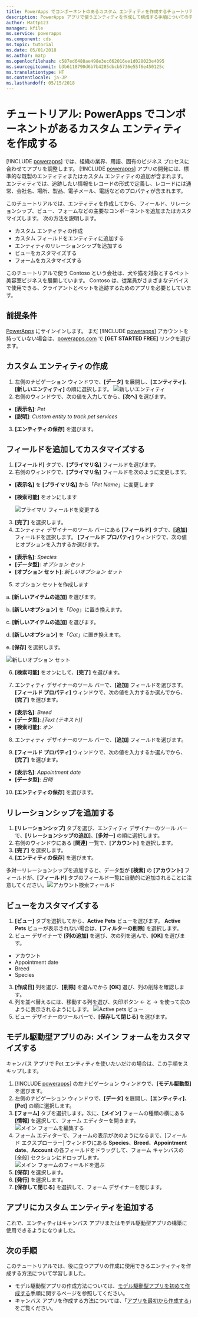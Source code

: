 ```yaml
---
title: PowerApps でコンポーネントのあるカスタム エンティティを作成するチュートリアル | Microsoft Docs
description: PowerApps アプリで使うエンティティを作成して構成する手順についてのチュートリアルです。
author: Mattp123
manager: kfile
ms.service: powerapps
ms.component: cds
ms.topic: tutorial
ms.date: 05/01/2018
ms.author: matp
ms.openlocfilehash: c587ed6488ae498e3ec662016ee1d028023e4095
ms.sourcegitcommit: b3b6118790d6b7b4285dbcb5736e55f6e450125c
ms.translationtype: HT
ms.contentlocale: ja-JP
ms.lasthandoff: 05/15/2018
---
```

# <a name="tutorial-create-a-custom-entity-that-has-components-in-powerapps"></a>チュートリアル: PowerApps でコンポーネントがあるカスタム エンティティを作成する

[!INCLUDE [powerapps](../../includes/powerapps.md)] では、組織の業界、用語、固有のビジネス プロセスに合わせてアプリを調整します。 [!INCLUDE [powerapps](../../includes/powerapps.md)] アプリの開発には、標準的な既製のエンティティまたはカスタム エンティティの追加が含まれます。 エンティティでは、追跡したい情報をレコードの形式で定義し、レコードには通常、会社名、場所、製品、電子メール、電話などのプロパティが含まれます。 

このチュートリアルでは、エンティティを作成してから、フィールド、リレーションシップ、ビュー、フォームなどの主要なコンポーネントを追加またはカスタマイズします。 次の方法を説明します。

- カスタム エンティティの作成
- カスタム フィールドをエンティティに追加する
- エンティティのリレーションシップを追加する
- ビューをカスタマイズする 
- フォームをカスタマイズする

このチュートリアルで使う Contoso という会社は、犬や猫を対象とするペット美容室ビジネスを展開しています。 Contoso は、従業員がさまざまなデバイスで使用できる、クライアントとペットを追跡するためのアプリを必要としています。

## <a name="prerequisites"></a>前提条件

[PowerApps](https://powerapps.microsoft.com/) にサインインします。 まだ [!INCLUDE [powerapps](../../includes/powerapps.md)] アカウントを持っていない場合は、[powerapps.com](https://web.powerapps.com) で.**[GET STARTED FREE]** リンクを選びます。

## <a name="create-a-custom-entity"></a>カスタム エンティティの作成

1. 左側のナビゲーション ウィンドウで、**[データ]** を展開し、**[エンティティ]**、**[新しいエンティティ]** の順に選択します。
    ![新しいエンティティ](media/create-custom-entity/create-new-entity.png)
2. 右側のウィンドウで、次の値を入力してから、**[次へ]** を選びます。
  - **[表示名]**: *Pet* 
  - **[説明]**: *Custom entity to track pet services*
3. **[エンティティの保存]** を選びます。

## <a name="add-and-customize-fields"></a>フィールドを追加してカスタマイズする
 
1. **[フィールド]** タブで、**[プライマリ名]** フィールドを選びます。
2. 右側のウィンドウで、**[プライマリ名]** フィールドを次のように変更します。 
  - **[表示名]** を **[プライマリ名]** から「*Pet Name*」に変更します
  - **[検索可能]** をオンにします  
  
    ![プライマリ フィールドを変更する](media/create-custom-entity/primary-field.png)
3. **[完了]** を選択します。
4. エンティティ デザイナーのツール バーにある **[フィールド]** タブで、**[追加]** フィールドを選択します。 **[フィールド プロパティ]** ウィンドウで、次の値とオプションを入力するか選びます。
  - **[表示名]**:  *Species*
  - **[データ型]**:  *オプション セット*
  - **[オプション セット]**:  *新しいオプション セット*
5. オプション セットを作成します

  a. **[新しいアイテムの追加]** を選びます。 
  
  b. **[新しいオプション]** を「*Dog*」に置き換えます。 
   
  c. **[新しいアイテムの追加]** を選びます。 
    
  d.  **[新しいオプション]** を「*Cat*」に置き換えます。 
    
  e. **[保存]** を選択します。 

  ![新しいオプション セット](media/create-custom-entity/optionset-add-items.png)

6. **[検索可能]** をオンにして、**[完了]** を選びます。

7. エンティティ デザイナーのツール バーで、**[追加]** フィールドを選びます。 **[フィールド プロパティ]** ウィンドウで、次の値を入力するか選んでから、**[完了]** を選びます。
  - **[表示名]**:  *Breed*
  - **[データ型]**:  *[Text (テキスト)]*
  - **[検索可能]**:  *オン*

8. エンティティ デザイナーのツール バーで、**[追加]** フィールドを選びます。 

9. **[フィールド プロパティ]** ウィンドウで、次の値を入力するか選んでから、**[完了]** を選びます。 
  - **[表示名]**:  *Appointment date*
  - **[データ型]**:  *日時*

10. **[エンティティの保存]** を選びます。

## <a name="add-a-relationship"></a>リレーションシップを追加する

1. **[リレーションシップ]** タブを選び、エンティティ デザイナーのツール バーで、**[リレーションシップの追加]**、**[多対一]** の順に選択します。 
2. 右側のウィンドウにある **[関連]** 一覧で、**[アカウント]** を選択します。
3. **[完了]** を選択します。
4. **[エンティティの保存]** を選びます。

多対一リレーションシップを追加すると、データ型が **[検索]** の **[アカウント]** フィールドが、**[フィールド]** タブのフィールド一覧に自動的に追加されることに注意してください。![アカウント検索フィールド](media/create-custom-entity/account-lookup-field.png)

## <a name="customize-a-view"></a>ビューをカスタマイズする

1. **[ビュー]** タブを選択してから、**Active Pets** ビューを選びます。 **Active Pets** ビューが表示されない場合は、**[フィルターの削除]** を選択します。
2. ビュー デザイナーで **[列の追加]** を選び、次の列を選んで、**[OK]** を選びます。
  - アカウント
  - Appointment date 
  - Breed 
  - Species
3. **[作成日]** 列を選び、**[削除]** を選んでから **[OK]** 選び、列の削除を確認します。
4. 列を並べ替えるには、移動する列を選び、矢印ボタン <- と -> を使って次のように表示されるようにします。
    ![Active pets ビュー](media/create-custom-entity/active-pets-view.png)
5. ビュー デザイナーのツールバーで、**[保存して閉じる]** を選びます。  

## <a name="model-driven-apps-only-customize-the-main-form"></a>モデル駆動型アプリのみ: メイン フォームをカスタマイズする

キャンバス アプリで Pet エンティティを使いたいだけの場合は、この手順をスキップします。 

1. [!INCLUDE [powerapps](../../includes/powerapps.md)] の左ナビゲーション ウィンドウで、**[モデル駆動型]** を選びます。
2. 左側のナビゲーション ウィンドウで、**[データ]** を展開し、**[エンティティ]**、**[Pet]** の順に選択します。
3. **[フォーム]** タブを選択します。次に、**[メイン]** フォームの種類の横にある **[情報]** を選択して、フォーム エディターを開きます。
    ![メイン フォームを編集する](media/create-custom-entity/main-form-edit.png)
4. フォーム エディターで、フォームの表示が次のようになるまで、[フィールド エクスプローラー] ウィンドウにある **Species**、**Breed**、**Appointment date**、**Account** の各フィールドをドラッグして、フォーム キャンバスの [全般] セクションにドロップします。
    ![メイン フォームのフィールドを選ぶ](media/create-custom-entity/main-form-edit2.png) 
5. **[保存]** を選択します。
6. **[発行]** を選択します。
7. **[保存して閉じる]** を選択して、フォーム デザイナーを閉じます。

## <a name="add-the-custom-entity-to-an-app"></a>アプリにカスタム エンティティを追加する

これで、エンティティはキャンバス アプリまたはモデル駆動型アプリの構築に使用できるようになりました。 

## <a name="next-steps"></a>次の手順

このチュートリアルでは、役に立つアプリの作成に使用できるエンティティを作成する方法について学習しました。 
- モデル駆動型アプリの作成方法については、[モデル駆動型アプリを初めて作成する](../model-driven-apps/build-first-model-driven-app.md)手順に関するページを参照してください。
- キャンバス アプリを作成する方法については、「[アプリを最初から作成する](../canvas-apps/get-started-create-from-blank.md)」をご覧ください。
